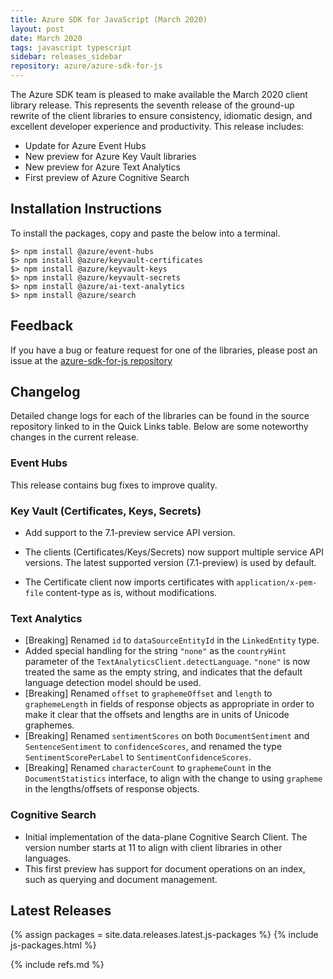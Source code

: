 ```yaml
---
title: Azure SDK for JavaScript (March 2020)
layout: post
date: March 2020
tags: javascript typescript
sidebar: releases_sidebar
repository: azure/azure-sdk-for-js
---
```


The Azure SDK team is pleased to make available the March 2020 client library release. This represents the seventh release of the ground-up rewrite of the client libraries to ensure consistency, idiomatic design, and excellent developer experience and productivity. This release includes:

- Update for Azure Event Hubs
- New preview for Azure Key Vault libraries
- New preview for Azure Text Analytics
- First preview of Azure Cognitive Search


## Installation Instructions
To install the packages, copy and paste the below into a terminal.

    $> npm install @azure/event-hubs
    $> npm install @azure/keyvault-certificates
    $> npm install @azure/keyvault-keys
    $> npm install @azure/keyvault-secrets
    $> npm install @azure/ai-text-analytics
    $> npm install @azure/search

## Feedback
If you have a bug or feature request for one of the libraries, please post an issue at the [azure-sdk-for-js repository](https://github.com/azure/azure-sdk-for-js/issues)

## Changelog

Detailed change logs for each of the libraries can be found in the source repository linked to in the Quick Links table.
Below are some noteworthy changes in the current release.

### Event Hubs

This release contains bug fixes to improve quality.

### Key Vault (Certificates, Keys, Secrets)

- Add support to the 7.1-preview service API version.

- The clients (Certificates/Keys/Secrets) now support multiple service API versions. The latest supported version (7.1-preview) is used by default.

- The Certificate client now imports certificates with `application/x-pem-file` content-type as is, without modifications.

### Text Analytics

- [Breaking] Renamed `id` to `dataSourceEntityId` in the `LinkedEntity` type.
- Added special handling for the string `"none"` as the `countryHint` parameter of the `TextAnalyticsClient.detectLanguage`. `"none"` is now treated the same as the empty string, and indicates that the default language detection model should be used.
- [Breaking] Renamed `offset` to `graphemeOffset` and `length` to `graphemeLength` in fields of response objects as appropriate in order to make it clear that the offsets and lengths are in units of Unicode graphemes.
- [Breaking] Renamed `sentimentScores` on both `DocumentSentiment` and `SentenceSentiment` to `confidenceScores`, and renamed the type `SentimentScorePerLabel` to `SentimentConfidenceScores`.
- [Breaking] Renamed `characterCount` to `graphemeCount` in the `DocumentStatistics` interface, to align with the change to using `grapheme` in the lengths/offsets of response objects.

### Cognitive Search

- Initial implementation of the data-plane Cognitive Search Client. The version number starts at 11 to align with client libraries in other languages.
- This first preview has support for document operations on an index, such as querying and document management.

## Latest Releases

{% assign packages = site.data.releases.latest.js-packages %}
{% include js-packages.html %}

{% include refs.md %}
